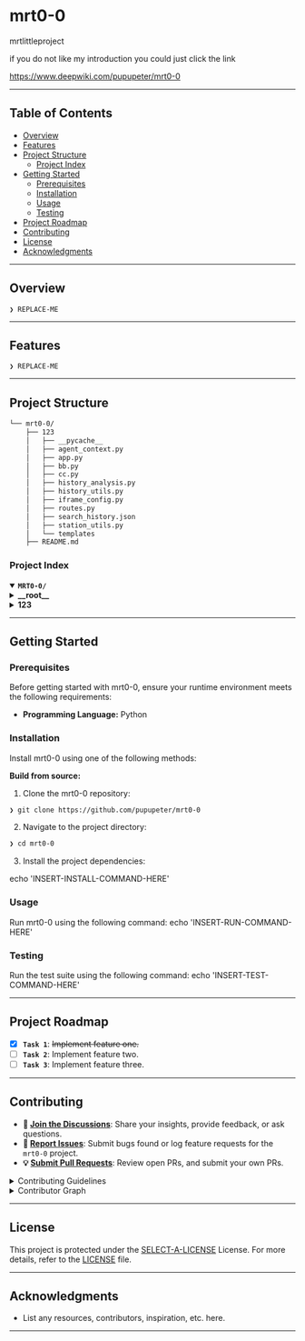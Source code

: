 # mrt0-0
mrtlittleproject

if you do not like my introduction you could just click the link 

https://www.deepwiki.com/pupupeter/mrt0-0


-----------------------------------------------------------------------------------------
##  Table of Contents

- [ Overview](#-overview)
- [ Features](#-features)
- [ Project Structure](#-project-structure)
  - [ Project Index](#-project-index)
- [ Getting Started](#-getting-started)
  - [ Prerequisites](#-prerequisites)
  - [ Installation](#-installation)
  - [ Usage](#-usage)
  - [ Testing](#-testing)
- [ Project Roadmap](#-project-roadmap)
- [ Contributing](#-contributing)
- [ License](#-license)
- [ Acknowledgments](#-acknowledgments)

---

##  Overview

<code>❯ REPLACE-ME</code>

---

##  Features

<code>❯ REPLACE-ME</code>

---

##  Project Structure

```sh
└── mrt0-0/
    ├── 123
    │   ├── __pycache__
    │   ├── agent_context.py
    │   ├── app.py
    │   ├── bb.py
    │   ├── cc.py
    │   ├── history_analysis.py
    │   ├── history_utils.py
    │   ├── iframe_config.py
    │   ├── routes.py
    │   ├── search_history.json
    │   ├── station_utils.py
    │   └── templates
    ├── README.md
```


###  Project Index
<details open>
	<summary><b><code>MRT0-0/</code></b></summary>
	<details> <!-- __root__ Submodule -->
		<summary><b>__root__</b></summary>
		<blockquote>
			<table>
			<tr>
				<td><b><a href='https://github.com/pupupeter/mrt0-0/blob/master/mcp.py'>mcp.py</a></b></td>
				<td><code>❯ REPLACE-ME</code></td>
			</tr>
			</table>
		</blockquote>
	</details>
	<details> <!-- 123 Submodule -->
		<summary><b>123</b></summary>
		<blockquote>
			<table>
			<tr>
				<td><b><a href='https://github.com/pupupeter/mrt0-0/blob/master/123/search_history.json'>search_history.json</a></b></td>
				<td><code>❯ REPLACE-ME</code></td>
			</tr>
			<tr>
				<td><b><a href='https://github.com/pupupeter/mrt0-0/blob/master/123/station_utils.py'>station_utils.py</a></b></td>
				<td><code>❯ REPLACE-ME</code></td>
			</tr>
			<tr>
				<td><b><a href='https://github.com/pupupeter/mrt0-0/blob/master/123/history_utils.py'>history_utils.py</a></b></td>
				<td><code>❯ REPLACE-ME</code></td>
			</tr>
			<tr>
				<td><b><a href='https://github.com/pupupeter/mrt0-0/blob/master/123/history_analysis.py'>history_analysis.py</a></b></td>
				<td><code>❯ REPLACE-ME</code></td>
			</tr>
			<tr>
				<td><b><a href='https://github.com/pupupeter/mrt0-0/blob/master/123/cc.py'>cc.py</a></b></td>
				<td><code>❯ REPLACE-ME</code></td>
			</tr>
			<tr>
				<td><b><a href='https://github.com/pupupeter/mrt0-0/blob/master/123/bb.py'>bb.py</a></b></td>
				<td><code>❯ REPLACE-ME</code></td>
			</tr>
			<tr>
				<td><b><a href='https://github.com/pupupeter/mrt0-0/blob/master/123/app.py'>app.py</a></b></td>
				<td><code>❯ REPLACE-ME</code></td>
			</tr>
			<tr>
				<td><b><a href='https://github.com/pupupeter/mrt0-0/blob/master/123/agent_context.py'>agent_context.py</a></b></td>
				<td><code>❯ REPLACE-ME</code></td>
			</tr>
			<tr>
				<td><b><a href='https://github.com/pupupeter/mrt0-0/blob/master/123/iframe_config.py'>iframe_config.py</a></b></td>
				<td><code>❯ REPLACE-ME</code></td>
			</tr>
			<tr>
				<td><b><a href='https://github.com/pupupeter/mrt0-0/blob/master/123/routes.py'>routes.py</a></b></td>
				<td><code>❯ REPLACE-ME</code></td>
			</tr>
			</table>
			<details>
				<summary><b>templates</b></summary>
				<blockquote>
					<table>
					<tr>
						<td><b><a href='https://github.com/pupupeter/mrt0-0/blob/master/123/templates/2.html'>2.html</a></b></td>
						<td><code>❯ REPLACE-ME</code></td>
					</tr>
					<tr>
						<td><b><a href='https://github.com/pupupeter/mrt0-0/blob/master/123/templates/3.html'>3.html</a></b></td>
						<td><code>❯ REPLACE-ME</code></td>
					</tr>
					</table>
				</blockquote>
			</details>
		</blockquote>
	</details>
</details>

---
##  Getting Started

###  Prerequisites

Before getting started with mrt0-0, ensure your runtime environment meets the following requirements:

- **Programming Language:** Python


###  Installation

Install mrt0-0 using one of the following methods:

**Build from source:**

1. Clone the mrt0-0 repository:
```sh
❯ git clone https://github.com/pupupeter/mrt0-0
```

2. Navigate to the project directory:
```sh
❯ cd mrt0-0
```

3. Install the project dependencies:

echo 'INSERT-INSTALL-COMMAND-HERE'



###  Usage
Run mrt0-0 using the following command:
echo 'INSERT-RUN-COMMAND-HERE'

###  Testing
Run the test suite using the following command:
echo 'INSERT-TEST-COMMAND-HERE'

---
##  Project Roadmap

- [X] **`Task 1`**: <strike>Implement feature one.</strike>
- [ ] **`Task 2`**: Implement feature two.
- [ ] **`Task 3`**: Implement feature three.

---

##  Contributing

- **💬 [Join the Discussions](https://github.com/pupupeter/mrt0-0/discussions)**: Share your insights, provide feedback, or ask questions.
- **🐛 [Report Issues](https://github.com/pupupeter/mrt0-0/issues)**: Submit bugs found or log feature requests for the `mrt0-0` project.
- **💡 [Submit Pull Requests](https://github.com/pupupeter/mrt0-0/blob/main/CONTRIBUTING.md)**: Review open PRs, and submit your own PRs.

<details closed>
<summary>Contributing Guidelines</summary>

1. **Fork the Repository**: Start by forking the project repository to your github account.
2. **Clone Locally**: Clone the forked repository to your local machine using a git client.
   ```sh
   git clone https://github.com/pupupeter/mrt0-0
   ```
3. **Create a New Branch**: Always work on a new branch, giving it a descriptive name.
   ```sh
   git checkout -b new-feature-x
   ```
4. **Make Your Changes**: Develop and test your changes locally.
5. **Commit Your Changes**: Commit with a clear message describing your updates.
   ```sh
   git commit -m 'Implemented new feature x.'
   ```
6. **Push to github**: Push the changes to your forked repository.
   ```sh
   git push origin new-feature-x
   ```
7. **Submit a Pull Request**: Create a PR against the original project repository. Clearly describe the changes and their motivations.
8. **Review**: Once your PR is reviewed and approved, it will be merged into the main branch. Congratulations on your contribution!
</details>

<details closed>
<summary>Contributor Graph</summary>
<br>
<p align="left">
   <a href="https://github.com{/pupupeter/mrt0-0/}graphs/contributors">
      <img src="https://contrib.rocks/image?repo=pupupeter/mrt0-0">
   </a>
</p>
</details>

---

##  License

This project is protected under the [SELECT-A-LICENSE](https://choosealicense.com/licenses) License. For more details, refer to the [LICENSE](https://choosealicense.com/licenses/) file.

---

##  Acknowledgments

- List any resources, contributors, inspiration, etc. here.

---
